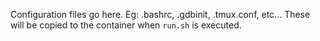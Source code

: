 Configuration files go here. Eg: .bashrc, .gdbinit, .tmux.conf, etc...
These will be copied to the container when `run.sh` is executed. 
